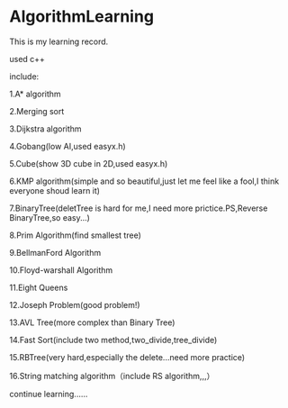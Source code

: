 # AlgorithmLearning
This is my learning record.

used c++

include:

1.A* algorithm

2.Merging sort

3.Dijkstra algorithm

4.Gobang(low AI,used easyx.h)

5.Cube(show 3D cube in 2D,used easyx.h)

6.KMP algorithm(simple and so beautiful,just let me feel like a fool,I think everyone shoud learn it)

7.BinaryTree(deletTree is hard for me,I need more prictice.PS,Reverse BinaryTree,so easy...)

8.Prim Algorithm(find smallest tree)

9.BellmanFord Algorithm

10.Floyd-warshall Algorithm

11.Eight Queens

12.Joseph Problem(good problem!)

13.AVL Tree(more complex than Binary Tree)

14.Fast Sort(include two method,two_divide,tree_divide)

15.RBTree(very hard,especially the delete...need more practice)

16.String matching algorithm（include RS algorithm,,,）

continue learning......
